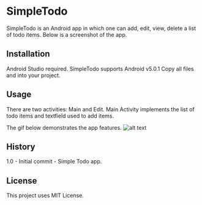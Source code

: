 # SimpleTodo

SimpleTodo is an Android app in which one can add, edit, view, delete a list of todo items. Below is a screenshot of the app.

## Installation
Android Studio required. SimpleTodo supports Android v5.0.1
Copy all files and into your project.

## Usage
There are two activities: Main and Edit. Main Activity implements the list of todo items and textfield used to add items. 

The gif below demonstrates the app features.
![alt text](https://github.com/opmaominc/Simple-To-Do/tree/master/app/src/main/res/gifdemo/simpletodo.gif "Gif Demo")

## History
1.0 - Initial commit - Simple Todo app.

## License
This project uses MIT License.
